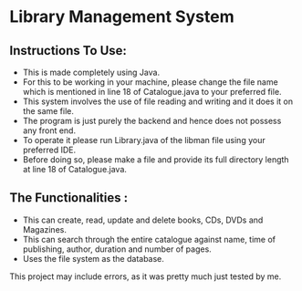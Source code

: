 # Library Management System

## Instructions To Use:

- This is made completely using Java.
- For this to be working in your machine, please change the file name which is mentioned in line 18 of Catalogue.java to your preferred file.
- This system involves the use of file reading and writing and it does it on the same file.
- The program is just purely the backend and hence does not possess any front end.
- To operate it please run Library.java of the libman file using your preferred IDE.
- Before doing so, please make a file and provide its full directory length at line 18 of Catalogue.java.

## The Functionalities :

- This can create, read, update and delete books, CDs, DVDs and Magazines.
- This can search through the entire catalogue against name, time of publishing, author, duration and number of pages.
- Uses the file system as the database.

This project may include errors, as it was pretty much just tested by me.
